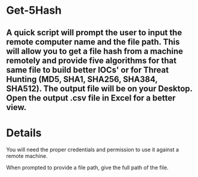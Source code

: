 # Get-5Hash
A quick script will prompt the user to input the remote computer name and the file path. This will allow you to get a file hash from a machine remotely and provide five algorithms for that same file to build better IOCs' or for Threat Hunting (MD5, SHA1, SHA256, SHA384, SHA512). The output file will be on your Desktop. Open the output .csv file in Excel for a better view.
--------------------------------------
# Details

You will need the proper credentials and permission to use it against a remote machine. 

When prompted to provide a file path, give the full path of the file.
